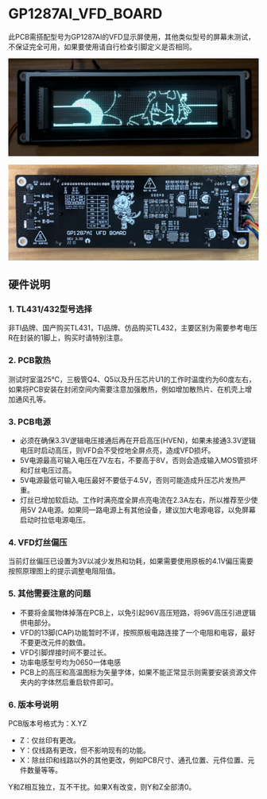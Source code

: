 # GP1287AI_VFD_BOARD
此PCB需搭配型号为GP1287AI的VFD显示屏使用，其他类似型号的屏幕未测试，不保证完全可用，如果要使用请自行检查引脚定义是否相同。

![正面](https://github.com/izilzty/GP1287AI_VFD_BOARD/raw/main/%E8%B5%84%E6%BA%90/README%E5%9B%BE%E7%89%87/front.JPG "正面")

![背面](https://github.com/izilzty/GP1287AI_VFD_BOARD/raw/main/%E8%B5%84%E6%BA%90/README%E5%9B%BE%E7%89%87/back.JPG "背面")

## 硬件说明

### 1. TL431/432型号选择
非TI品牌、国产购买TL431，TI品牌、仿品购买TL432，主要区别为需要参考电压R在封装的1脚上，购买时请特别注意。

### 2. PCB散热
测试时室温25℃，三极管Q4、Q5以及升压芯片U1的工作时温度约为60度左右，如果将PCB安装在封闭空间内需要注意加强散热，例如增加散热片、在机壳上增加通风孔等。

### 3. PCB电源
* 必须在确保3.3V逻辑电压接通后再在开启高压(HVEN)，如果未接通3.3V逻辑电压时启动高压，则VFD会不受控地全屏点亮，造成VFD损坏。
* 5V电源最高可输入电压在7V左右，不要高于8V，否则会造成输入MOS管损坏和灯丝电压过高。
* 5V电源最低可输入电压最好不要低于4.5V，否则可能造成升压芯片发热严重。
* 灯丝已增加软启动。工作时满亮度全屏点亮电流在2.3A左右，所以推荐至少使用5V 2A电源。如果同一路电源上有其他设备，建议加大电源电容，以免屏幕启动时拉低电源电压。

### 4. VFD灯丝偏压
当前灯丝偏压已设置为3V以减少发热和功耗，如果需要使用原板的4.1V偏压需要按照原理图上的提示调整电阻阻值。

### 5. 其他需要注意的问题
* 不要将金属物体掉落在PCB上，以免引起96V高压短路，将96V高压引进逻辑供电部分。
* VFD的13脚(CAP)功能暂时不详，按照原板电路连接了一个电阻和电容，最好不要更改元件的数值。
* VFD引脚焊接时间不要过长。
* 功率电感型号均为0650一体电感
* PCB上的高压和高温图标为矢量字体，如果不能正常显示则需要安装资源文件夹内的字体然后重启软件即可。

### 6. 版本号说明
PCB版本号格式为：X.YZ
* Z：仅丝印有更改。
* Y：仅线路有更改，但不影响现有的功能。
* X：除丝印和线路以外的其他更改，例如PCB尺寸、通孔位置、元件位置、元件数量等等。

Y和Z相互独立，互不干扰。如果X有改变，则Y和Z全部清0。
